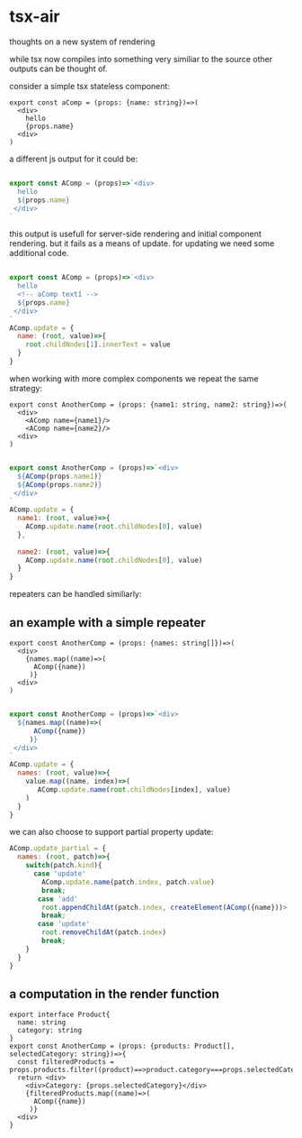 # tsx-air
thoughts on a new system of rendering


while tsx now compiles into something very similiar to the source other outputs can be thought of.

consider a simple tsx stateless component:

```tsx
export const aComp = (props: {name: string})=>(
  <div>
    hello
    {props.name}
  <div>
)
```

a different js output for it could be:

```js

export const AComp = (props)=>`<div>
  hello
  ${props.name}
 </div>
`
```

this output is usefull for server-side rendering and initial component rendering. but it fails as a means of update.
for updating we need some additional code.



```js

export const AComp = (props)=>`<div>
  hello
  <!-- aComp text1 -->
  ${props.name}
 </div>
`
AComp.update = {
  name: (root, value)=>{
    root.childNodes[1].innerText = value
  }
}
```

when working with more complex components we repeat the same strategy:


```tsx
export const AnotherComp = (props: {name1: string, name2: string})=>(
  <div>
    <AComp name={name1}/>
    <AComp name={name2}/>
  <div>
)
```

```js

export const AnotherComp = (props)=>`<div>
  ${AComp(props.name1)}
  ${AComp(props.name2)}
 </div>
`
AComp.update = {
  name1: (root, value)=>{
    AComp.update.name(root.childNodes[0], value)
  },
  
  name2: (root, value)=>{
    AComp.update.name(root.childNodes[0], value)
  }
}
```




repeaters can be handled similiarly:
## an example with a simple repeater

```tsx
export const AnotherComp = (props: {names: string[]})=>(
  <div>
    {names.map((name)=>(
      AComp({name})
     )}
  <div>
)
```

```js

export const AnotherComp = (props)=>`<div>
  ${names.map((name)=>(
      AComp({name})
     )}
 </div>
`
AComp.update = {
  names: (root, value)=>{
    value.map((name, index)=>(
       AComp.update.name(root.childNodes[index], value)
    )
  }
}
```

we can also choose to support partial property update:
```js
AComp.update_partial = {
  names: (root, patch)=>{
    switch(patch.kind){
      case 'update'
        AComp.update.name(patch.index, patch.value)
        break;
       case 'add'
        root.appendChildAt(patch.index, createElement(AComp({name}))>
        break;
       case 'update'
        root.removeChildAt(patch.index)
        break;
    }
  }
}
```
## a computation in the render function


```tsx
export interface Product{
  name: string
  category: string
}
export const AnotherComp = (props: {products: Product[], selectedCategory: string})=>{
  const filteredProducts = props.products.filter((product)==>product.category===props.selectedCategory)
  return <div>
    <div>Category: {props.selectedCategory}</div>
    {filteredProducts.map((name)=>(
      AComp({name})
     )}
  <div>
}
```

